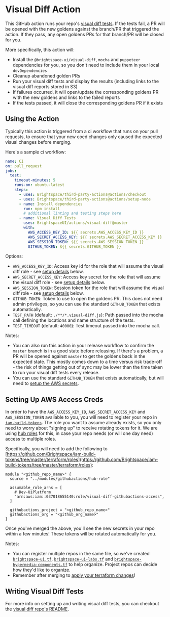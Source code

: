 # Visual Diff Action

This GitHub action runs your repo's [visual diff tests](https://github.com/BrightspaceUI/visual-diff).  If the tests fail, a PR will be opened with the new goldens against the branch/PR that triggered the action.  If they pass, any open goldens PRs for that branch/PR will be closed for you.

More specifically, this action will:
* Install the `@brightspace-ui/visual-diff`, `mocha` and `puppeteer` dependencies for you, so you don't need to include them in your local `devDependencies`
* Cleanup abandoned golden PRs
* Run your visual diff tests and display the results (including links to the visual diff reports stored in S3)
* If failures occurred, it will open/update the corresponding goldens PR with the new goldens and links to the failed reports
* If the tests passed, it will close the corresponding goldens PR if it exists

## Using the Action

Typically this action is triggered from a ci workflow that runs on your pull requests, to ensure that your new coed changes only caused the expected visual changes before merging.

Here's a sample ci workflow:

```yml
name: CI
on: pull_request
jobs:
  test:
    timeout-minutes: 5
    runs-on: ubuntu-latest
    steps:
      - uses: Brightspace/third-party-actions@actions/checkout
      - uses: Brightspace/third-party-actions@actions/setup-node
      - name: Install dependencies
        run: npm install
        # additional linting and testing steps here
      - name: Visual Diff Tests
        uses: BrightspaceUI/actions/visual-diff@master
        with:
          AWS_ACCESS_KEY_ID: ${{ secrets.AWS_ACCESS_KEY_ID }}
          AWS_SECRET_ACCESS_KEY: ${{ secrets.AWS_SECRET_ACCESS_KEY }}
          AWS_SESSION_TOKEN: ${{ secrets.AWS_SESSION_TOKEN }}
          GITHUB_TOKEN: ${{ secrets.GITHUB_TOKEN }}
```

Options:
* `AWS_ACCESS_KEY_ID`: Access key id for the role that will assume the visual diff role - see [setup details](#setting-up-aws-access-creds) below.
* `AWS_SECRET_ACCESS_KEY`: Access key secret for the role that will assume the visual diff role - see [setup details](#setting-up-aws-access-creds) below.
* `AWS_SESSION_TOKEN`: Session token for the role that will assume the visual diff role - see [setup details](#setting-up-aws-access-creds) below.
* `GITHUB_TOKEN`: Token to use to open the goldens PR.  This does not need admin privileges, so you can use the standard `GITHUB_TOKEN` that exists automatically.
* `TEST_PATH` (default: `./**/*.visual-diff.js`): Path passed into the mocha call defining the locations and name structure of the tests.
* `TEST_TIMEOUT` (default: `40000`): Test timeout passed into the mocha call.


Notes:
* You can also run this action in your release workflow to confirm the `master` branch is in a good state before releasing.  If there's a problem, a PR will be opened against `master` to get the goldens back in the expected state.  This mostly comes down to a time versus risk trade-off - the risk of things getting out of sync may be lower than the time taken to run your visual diff tests every release.
* You can use the standard `GITHUB_TOKEN` that exists automatically, but will need to [setup the AWS secrets](#setting-up-aws-access-creds).

## Setting Up AWS Access Creds

In order to have the `AWS_ACCESS_KEY_ID`, `AWS_SECRET_ACCESS_KEY` and `AWS_SESSION_TOKEN` available to you, you will need to register your repo in [`iam-build-tokens`](https://github.com/Brightspace/iam-build-tokens).  The role you want to assume already exists, so you only need to worry about "signing up" to receive rotating tokens for it.  We are using [hub roles](https://github.com/Brightspace/iam-build-tokens/blob/master/docs/howto-hub-roles.md#create-hub-role) for this, in case your repo needs (or will one day need) access to multiple roles.

Specifically, you will need to add the following to [https://github.com/Brightspace/iam-build-tokens/tree/master/terraform/roles](https://github.com/Brightspace/iam-build-tokens/tree/master/terraform/roles):
```
module "<github_repo_name>" {
  source = "../modules/githubactions/hub-role"

  assumable_role_arns = [
    # Dev-UiPlatform
    "arn:aws:iam::037018655140:role/visual-diff-githubactions-access",
  ]

  githubactions_project = "<github_repo_name>"
  githubactions_org = "<github_org_name>"
}
```

Once you've merged the above, you'll see the new secrets in your repo within a few minutes!  These tokens will be rotated automatically for you.

Notes:
* You can register multiple repos in the same file, so we've created [`brightspace-ui.tf`](https://github.com/Brightspace/iam-build-tokens/blob/master/terraform/roles/brightspace-ui.tf), [`brightspace-ui-labs.tf`](https://github.com/Brightspace/iam-build-tokens/blob/master/terraform/roles/brightspace-ui-labs.tf) and [`brightspace-hypermedia-components.tf`](https://github.com/Brightspace/iam-build-tokens/blob/master/terraform/roles/brightspace-hypermedia-components.tf) to help organize. Project repos can decide how they'd like to organize.
* Remember after merging to [apply your terraform changes](https://github.com/Brightspace/iam-build-tokens/blob/master/docs/howto-terraform.md)!

## Writing Visual Diff Tests

For more info on setting up and writing visual diff tests, you can checkout the [visual diff repo's README](https://github.com/BrightspaceUI/visual-diff).